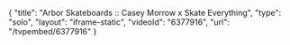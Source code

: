 {
    "title": "Arbor Skateboards :: Casey Morrow x Skate Everything",
    "type": "solo",
    "layout": "iframe-static",
    "videoId": "6377916",
    "url": "\/tvpembed\/6377916"
}